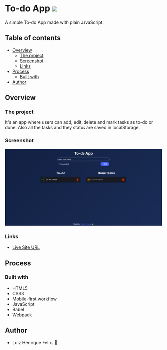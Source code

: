 # To-do App  ![](https://img.shields.io/github/license/luizhf42/to-do-app?style=for-the-badge)
A simple To-do App made with plain JavaScript.

## Table of contents

- [Overview](#overview)
  - [The project](#the-project)
  - [Screenshot](#screenshot)
  - [Links](#links)
- [Process](#process)
  - [Built with](#built-with)
- [Author](#author)

## Overview

### The project

It's an app where users can add, edit, delete and mark tasks as to-do or done. Also all the tasks and they status are saved in localStorage.

### Screenshot

![](./public/assets/images/screenshot.png)

### Links

- [Live Site URL](https://luizhf42.github.io/to-do-app)

## Process

### Built with

- HTML5
- CSS3
- Mobile-first workflow
- JavaScript
- Babel
- Webpack

## Author

- Luiz Henrique Felix. 🐢
